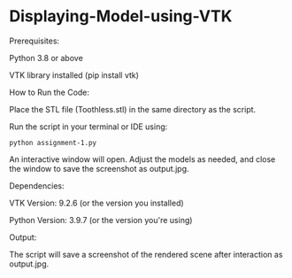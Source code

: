 # Displaying-Model-using-VTK

Prerequisites:
  
  Python 3.8 or above
  
  VTK library installed (pip install vtk)

How to Run the Code:

  Place the STL file (Toothless.stl) in the same directory as the script.
  
  Run the script in your terminal or IDE using:
  
    python assignment-1.py
    
  An interactive window will open. Adjust the models as needed, and close the window to save the screenshot as output.jpg.
  

Dependencies:

  VTK Version: 9.2.6 (or the version you installed)
  
  Python Version: 3.9.7 (or the version you're using)
  

Output:

  The script will save a screenshot of the rendered scene after interaction as output.jpg.
